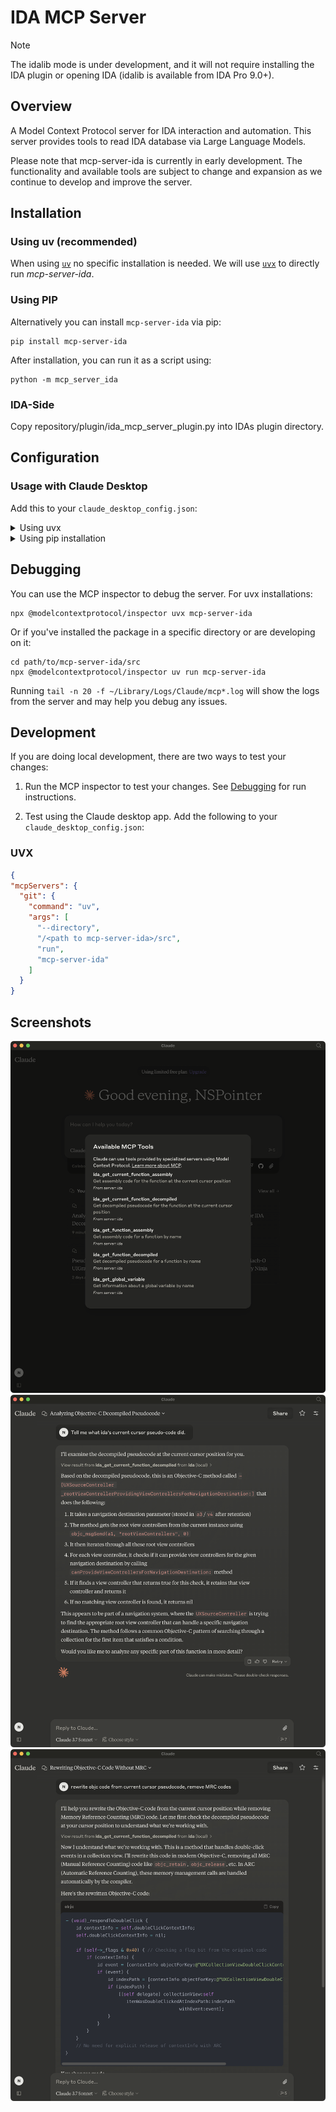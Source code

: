 # IDA MCP Server

> [!NOTE]
> The idalib mode is under development, and it will not require installing the IDA plugin or opening IDA (idalib is available from IDA Pro 9.0+).

## Overview

A Model Context Protocol server for IDA interaction and automation. This server provides tools to read IDA database via Large Language Models.

Please note that mcp-server-ida is currently in early development. The functionality and available tools are subject to change and expansion as we continue to develop and improve the server.

## Installation

### Using uv (recommended)

When using [`uv`](https://docs.astral.sh/uv/) no specific installation is needed. We will
use [`uvx`](https://docs.astral.sh/uv/guides/tools/) to directly run *mcp-server-ida*.

### Using PIP

Alternatively you can install `mcp-server-ida` via pip:

```
pip install mcp-server-ida
```

After installation, you can run it as a script using:

```
python -m mcp_server_ida
```

### IDA-Side

Copy repository/plugin/ida_mcp_server_plugin.py into IDAs plugin directory.


## Configuration

### Usage with Claude Desktop

Add this to your `claude_desktop_config.json`:

<details>
<summary>Using uvx</summary>

```json
"mcpServers": {
  "git": {
    "command": "uvx",
    "args": [
        "mcp-server-ida"
    ]
  }
}
```
</details>

<details>
<summary>Using pip installation</summary>

```json
"mcpServers": {
  "git": {
    "command": "python",
    "args": [
        "-m", 
        "mcp_server_ida"
    ]
  }
}
```
</details>

## Debugging

You can use the MCP inspector to debug the server. For uvx installations:

```
npx @modelcontextprotocol/inspector uvx mcp-server-ida
```

Or if you've installed the package in a specific directory or are developing on it:

```
cd path/to/mcp-server-ida/src
npx @modelcontextprotocol/inspector uv run mcp-server-ida
```

Running `tail -n 20 -f ~/Library/Logs/Claude/mcp*.log` will show the logs from the server and may
help you debug any issues.

## Development

If you are doing local development, there are two ways to test your changes:

1. Run the MCP inspector to test your changes. See [Debugging](#debugging) for run instructions.

2. Test using the Claude desktop app. Add the following to your `claude_desktop_config.json`:

### UVX
```json
{
"mcpServers": {
  "git": {
    "command": "uv",
    "args": [ 
      "--directory",
      "/<path to mcp-server-ida>/src",
      "run",
      "mcp-server-ida"
    ]
  }
}
```

## Screenshots

![Screenshot 1](Screenshots/iShot_2025-03-15_19.04.06.png)
![Screenshot 2](Screenshots/iShot_2025-03-15_18.54.53.png)
![Screenshot 3](Screenshots/iShot_2025-03-15_19.06.27.png)
